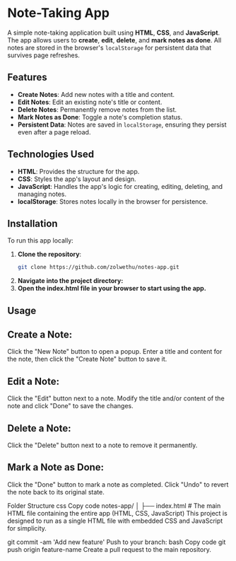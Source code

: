 # Note-Taking App

A simple note-taking application built using **HTML**, **CSS**, and **JavaScript**. The app allows users to **create**, **edit**, **delete**, and **mark notes as done**. All notes are stored in the browser's `localStorage` for persistent data that survives page refreshes.

## Features

- **Create Notes**: Add new notes with a title and content.
- **Edit Notes**: Edit an existing note's title or content.
- **Delete Notes**: Permanently remove notes from the list.
- **Mark Notes as Done**: Toggle a note's completion status.
- **Persistent Data**: Notes are saved in `localStorage`, ensuring they persist even after a page reload.

## Technologies Used

- **HTML**: Provides the structure for the app.
- **CSS**: Styles the app's layout and design.
- **JavaScript**: Handles the app's logic for creating, editing, deleting, and managing notes.
- **localStorage**: Stores notes locally in the browser for persistence.

## Installation

To run this app locally:

1. **Clone the repository**:
   ```bash
   git clone https://github.com/zolwethu/notes-app.git

2. **Navigate into the project directory:**
3. **Open the index.html file in your browser to start using the app.**

## Usage

## Create a Note:


Click the "New Note" button to open a popup.
Enter a title and content for the note, then click the "Create Note" button to save it.

## Edit a Note:

Click the "Edit" button next to a note.
Modify the title and/or content of the note and click "Done" to save the changes.

## Delete a Note:

Click the "Delete" button next to a note to remove it permanently.

## Mark a Note as Done:

Click the "Done" button to mark a note as completed.
Click "Undo" to revert the note back to its original state.

Folder Structure
css
Copy code
notes-app/
│
├── index.html      # The main HTML file containing the entire app (HTML, CSS, JavaScript)
This project is designed to run as a single HTML file with embedded CSS and JavaScript for simplicity.

git commit -am 'Add new feature'
Push to your branch:
bash
Copy code
git push origin feature-name
Create a pull request to the main repository.
